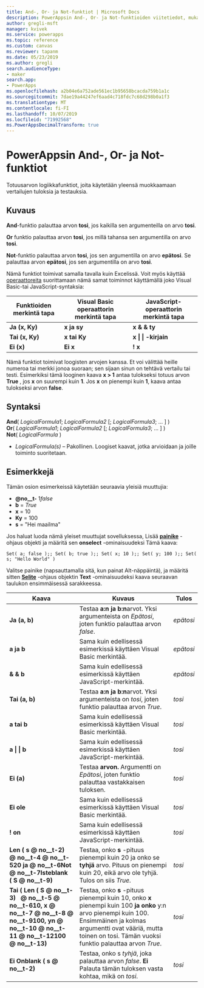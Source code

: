 ```yaml
---
title: And-, Or- ja Not-funktiot | Microsoft Docs
description: PowerAppsin And-, Or- ja Not-funktioiden viitetiedot, mukaan lukien syntaksi ja esimerkit
author: gregli-msft
manager: kvivek
ms.service: powerapps
ms.topic: reference
ms.custom: canvas
ms.reviewer: tapanm
ms.date: 05/23/2019
ms.author: gregli
search.audienceType:
- maker
search.app:
- PowerApps
ms.openlocfilehash: a2b04e6a752ade561ec1b95658bcacda759b1a1c
ms.sourcegitcommit: 7dae19a44247ef6aad4c718fdc7c68d298b0a1f3
ms.translationtype: MT
ms.contentlocale: fi-FI
ms.lasthandoff: 10/07/2019
ms.locfileid: "71992568"
ms.PowerAppsDecimalTransform: true
---
```

# <a name="and-or-and-not-functions-in-powerapps"></a>PowerAppsin And-, Or- ja Not-funktiot

Totuusarvon logiikkafunktiot, joita käytetään yleensä muokkaamaan vertailujen tuloksia ja testauksia.

## <a name="description"></a>Kuvaus

**And**-funktio palauttaa arvon **tosi**, jos kaikilla sen argumenteilla on arvo **tosi**.

**Or** funktio palauttaa arvon **tosi**, jos millä tahansa sen argumentilla on arvo **tosi**.

**Not**-funktio palauttaa arvon **tosi**, jos sen argumentilla on arvo **epätosi**. Se palauttaa arvon **epätosi**, jos sen argumentilla on arvo **tosi**.

Nämä funktiot toimivat samalla tavalla kuin Excelissä. Voit myös käyttää [operaattoreita](operators.md) suorittamaan nämä samat toiminnot käyttämällä joko Visual Basic-tai JavaScript-syntaksia:

| Funktioiden merkintä tapa | Visual Basic operaattorin merkintä tapa | JavaScript-operaattorin merkintä tapa |
| -------------|------------|--------|
| **Ja (x, Ky)** | **x ja sy** | **x & & ty** |
| **Tai (x, Ky)** | **x tai Ky** | **x &#124; &#124; -kirjain** |
| **Ei (x)** | **Ei x** | **! x** |

Nämä funktiot toimivat loogisten arvojen kanssa. Et voi välittää heille numeroa tai merkki jonoa suoraan; sen sijaan sinun on tehtävä vertailu tai testi. Esimerkiksi tämä looginen kaava **x > 1** antaa tulokseksi totuus arvon **True** , jos **x** on suurempi kuin **1**. Jos **x** on pienempi kuin **1**, kaava antaa tulokseksi arvon **false**.

## <a name="syntax"></a>Syntaksi

**And**( *LogicalFormula1*; *LogicalFormula2* [; *LogicalFormula3*; ... ] )<br>
**Or**( *LogicalFormula1*; *LogicalFormula2* [; *LogicalFormula3*; ... ] )<br>
**Not**( *LogicalFormula* )

- *LogicalFormula(s)* – Pakollinen.  Loogiset kaavat, jotka arvioidaan ja joille toiminto suoritetaan.

## <a name="examples"></a>Esimerkkejä

Tämän osion esimerkeissä käytetään seuraavia yleisiä muuttujia:

- **@no__t-** 1*false*
- **b** = *True*
- **x** = 10
- **Ky** = 100
- **s** = "Hei maailma"

Jos haluat luoda nämä yleiset muuttujat sovelluksessa, Lisää [**painike**](../controls/control-button.md) -ohjaus objekti ja määritä sen **onselect** -ominaisuudeksi Tämä kaava:

```powerapps-comma
Set( a; false );; Set( b; true );; Set( x; 10 );; Set( y; 100 );; Set( s; "Hello World" )
```

Valitse painike (napsauttamalla sitä, kun painat Alt-näppäintä), ja määritä sitten [**Selite**](../controls/control-text-box.md) -ohjaus objektin **Text** -ominaisuudeksi kaava seuraavan taulukon ensimmäisessä sarakkeessa.

| Kaava | Kuvaus | Tulos |
|---------|-------------|--------|
| **Ja (a, b)** | Testaa **a:n ja** **b:n**arvot.  Yksi argumenteista on *Epätosi*, joten funktio palauttaa arvon *false*. | *epätosi* |
| **a ja b** | Sama kuin edellisessä esimerkissä käyttäen Visual Basic merkintää. | *epätosi* |
| **& & b** | Sama kuin edellisessä esimerkissä käyttäen JavaScript-merkintää. | *epätosi* |
| **Tai (a, b)** | Testaa **a:n ja** **b:n**arvot. Yksi argumenteista on *tosi*, joten funktio palauttaa arvon *True*. | *tosi* |
| **a tai b** | Sama kuin edellisessä esimerkissä käyttäen Visual Basic merkintää. | *tosi* |
| **a &#124; &#124; b** | Sama kuin edellisessä esimerkissä käyttäen JavaScript-merkintää. | *tosi* |
| **Ei (a)** | Testaa **arvon.** Argumentti on *Epätosi*, joten funktio palauttaa vastakkaisen tuloksen. | *tosi* |
| **Ei ole** | Sama kuin edellisessä esimerkissä käyttäen Visual Basic merkintää. | *tosi* |
| **! on** | Sama kuin edellisessä esimerkissä käyttäen JavaScript-merkintää. | *tosi* |
| **Len (&nbsp;s @ no__t-2) &nbsp; @ no__t-4 @ no__t-520 ja @ no__t-6Not @ no__t-7Isteblank (&nbsp;S @ no__t-9)** | Testaa, onko **s** -pituus pienempi kuin 20 ja onko se **tyhjä** arvo. Pituus on pienempi kuin 20, eikä arvo ole tyhjä. Tulos on siis *True*. | *tosi* |
| **Tai (&nbsp;Len (&nbsp;S @ no__t-3) &nbsp; @ no__t-5 @ no__t-610, x @ no__t-7 @ no__t-8 @ no__t-9100, yn @ no__t-10 @ no__t-11 @ no__t-12100 @ no__t-13)** | Testaa, onko **s** -pituus pienempi kuin 10, onko **x** pienempi kuin 100 **ja onko** y:n arvo pienempi kuin 100. Ensimmäinen ja kolmas argumentti ovat vääriä, mutta toinen on tosi. Tämän vuoksi funktio palauttaa arvon *True*. | *tosi* |
| **Ei Onblank (&nbsp;s @ no__t-2)** | Testaa, onko s *tyhjä*, joka palauttaa arvon *false*. **Ei** Palauta tämän tuloksen vasta kohtaa, mikä on *tosi*. | *tosi* |
